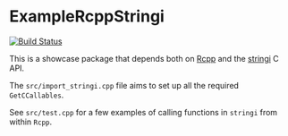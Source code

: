# ExampleRcppStringi

[![Build Status](https://travis-ci.org/gagolews/ExampleRcppStringi.svg?branch=master)](https://travis-ci.org/gagolews/ExampleRcppStringi)

This is a showcase package that depends both on [Rcpp](http://www.rcpp.org/)
and the [stringi](https://github.com/gagolews/stringi/) C API.

The `src/import_stringi.cpp` file aims to set up all the required `GetCCallables`.

See `src/test.cpp` for a few examples of calling functions in `stringi`
from within `Rcpp`.
